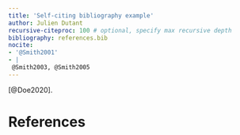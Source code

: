 ```yaml
---
title: 'Self-citing bibliography example'
author: Julien Dutant
recursive-citeproc: 100 # optional, specify max recursive depth
bibliography: references.bib
nocite: 
- '@Smith2001'
- |
 @Smith2003, @Smith2005
---
```


[@Doe2020].

# References


